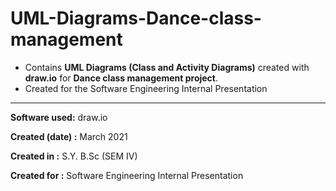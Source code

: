 # UML-Diagrams-Dance-class-management
* Contains **UML Diagrams (Class and Activity Diagrams)** created with **draw.io** for **Dance class management project**.
* Created for the Software Engineering Internal Presentation

<hr/>


<b>Software used:</b> draw.io


<b>Created (date) :</b> March 2021


<b>Created in :</b> S.Y. B.Sc (SEM IV)


<b>Created for :</b> Software Engineering Internal Presentation
